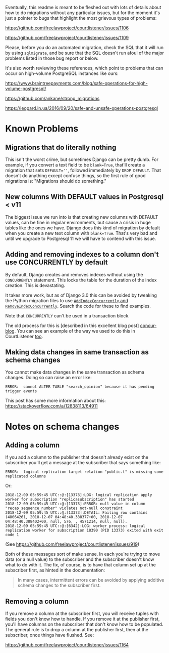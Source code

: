 Eventually, this readme is meant to be fleshed out with lots of details about
how to do migrations without any particular issues, but for the moment it's
just a pointer to bugs that highlight the most grievous types of problems:

https://github.com/freelawproject/courtlistener/issues/1106

https://github.com/freelawproject/courtlistener/issues/1109

Please, before you do an automated migration, check the SQL that it will run by
using `sqlmigrate`, and be sure that the SQL doesn't run afoul of the major
problems listed in those bug report or below.

It's also worth reviewing these references, which point to problems that can
occur on high-volume PostgreSQL instances like ours:

https://www.braintreepayments.com/blog/safe-operations-for-high-volume-postgresql/

https://github.com/ankane/strong_migrations

https://leopard.in.ua/2016/09/20/safe-and-unsafe-operations-postgresql



# Known Problems

## Migrations that do literally nothing

This isn't the worst crime, but sometimes Django can be pretty dumb. For
example, if you convert a text field to be `blank=True`, that'll create a
migration that sets `DEFAULT=''`, followed immediately by `DROP DEFAULT`. That
doesn't do anything except confuse things, so the first rule of good migrations
is: "Migrations should do something."


## New columns With DEFAULT values in Postgresql < v11

The biggest issue we run into is that creating new columns with DEFAULT values,
can be fine in regular environments, but cause a crisis in huge tables like the
ones we have. Django does this kind of migration by default when you create a
new text column with `blank=True`. That's very bad and until we upgrade to
Postgresql 11 we will have to contend with this issue.


## Adding and removing indexes to a column don't use CONCURRENTLY by default

By default, Django creates and removes indexes without using the `CONCURRENTLY`
statement. This locks the table for the duration of the index creation. This is
devastating.

It takes more work, but as of Django 3.0 this can be avoided by tweaking the
Python migration files to use [`AddIndexConcurrently` and
`RemoveIndexConcurrently`][dj-concur]. Search the code for these to find
examples.

Note that `CONCURRENTLY` can't be used in a transaction block.

The old process for this is [described in this excellent blog post]
[concur-blog]. You can see an example of the way we used to do this in
CourtListener [too][ex].

[concur]: https://code.djangoproject.com/ticket/21039
[dj-concur]: https://docs.djangoproject.com/en/3.2/ref/contrib/postgres/operations/#concurrent-index-operations
[concur-blog]: https://realpython.com/create-django-index-without-downtime/
[ex]: https://github.com/freelawproject/courtlistener/pull/1132


## Making data changes in same transaction as schema changes

You cannot make data changes in the same transaction as schema changes. Doing
so can raise an error like:

    ERROR:  cannot ALTER TABLE "search_opinion" because it has pending trigger events

This post has some more information about this: https://stackoverflow.com/a/12838113/64911



# Notes on schema changes

## Adding a column

If you add a column to the publisher that doesn't already exist on the
subscriber you'll get a message at the subscriber that says something like:

    ERROR:  logical replication target relation "public.t" is missing some replicated columns

Or:

```
2018-12-09 05:59:45 UTC::@:[13373]:LOG: logical replication apply worker for subscription "replicasubscription" has started
2018-12-09 05:59:45 UTC::@:[13373]:ERROR: null value in column "recap_sequence_number" violates not-null constraint
2018-12-09 05:59:45 UTC::@:[13373]:DETAIL: Failing row contains (48064261, 2018-12-07 04:48:40.388377+00, 2018-12-07 04:48:40.388402+00, null, 576, , 4571214, null, null).
2018-12-09 05:59:45 UTC::@:[6342]:LOG: worker process: logical replication worker for subscription 18390 (PID 13373) exited with exit code 1
```

(See https://github.com/freelawproject/courtlistener/issues/919)

Both of these messages sort of make sense. In each you're trying to move data
(or a null value) to the subscriber and the subscriber doesn't know what to do
with it. The fix, of course, is to have that column set up at the subscriber
first, as hinted in the documentation:

> In many cases, intermittent errors can be avoided by applying additive schema
> changes to the subscriber first.


## Removing a column

If you remove a column at the subscriber first, you will receive tuples with
fields you don't know how to handle. If you remove it at the publisher
first, you'll have columns on the subscriber that don't know how to be
populated. The general rule is to drop a column at the publisher first, then
at the subscriber, once things have flushed. See:

https://github.com/freelawproject/courtlistener/issues/1164
